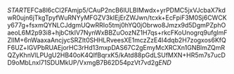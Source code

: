 $START$EFCa8l6cCl2FAmjp5/CAuP2ncB6lULBIMwdx+yrPDMC5jxVJcbaX7kdwR0ujn6jTkgTpyfWuRNYyMFGZV3kIEjErZWJwn/tcxk+EcFpiF3M0Sj6CWCKy677g+fsxmQYNLCJdgmUQwRRIo5tmj0hYQ0jObrwo8Jmzx9d5DgmPZphOaeoL6M2p93i8+hjbCtkIV7NynWxBBZuOozNZ1H7qs+rkcFKoUnogrq9ufglmFZlIM+6nWaaxaAncjycSRZIt0SHHLRveesXE1mczZzE4I4dqb2H7zogxos6KfQF6UZ+lGVPbRUAEjorHC3rHd13mxpDAS67C2gEmyMcXRCXn1GNBlmZQmRQZyKhnVlLPUgU2HB40oK4QIfBqrxK5/kAtd88pGdLSUfMXN+HR5m7s7ucDD9oMbLnxl71SDUMkUP/VxmgB7B62D54pzVt7vd2g$END$